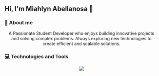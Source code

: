 ##  Hi, I'm Miahlyn Abellanosa 👋

### 🚀 About me

<p align="center">
A Passionate Student Developer who enjoys building innovative projects and solving complex problems. Always exploring new technologies to create efficient and scalable solutions.
</p>

### 💻 Technologies and Tools

<p align="center">
  <a href="https://skillicons.dev">
    <img src="https://skillicons.dev/icons?i=dotnet,cs,angular,html,css,js,nextjs,java,py,git" />
  </a>
</p>
